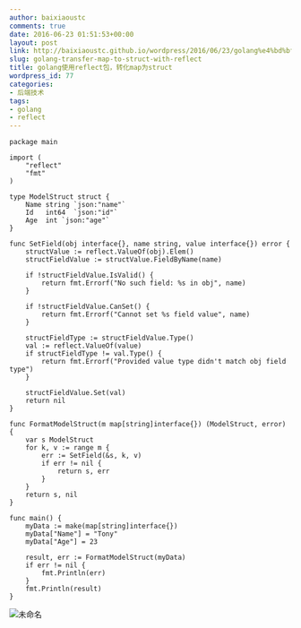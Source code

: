 ```yaml
---
author: baixiaoustc
comments: true
date: 2016-06-23 01:51:53+00:00
layout: post
link: http://baixiaoustc.github.io/wordpress/2016/06/23/golang%e4%bd%bf%e7%94%a8reflect%e5%8c%85%ef%bc%8c%e8%bd%ac%e5%8c%96map%e4%b8%bastruct/
slug: golang-transfer-map-to-struct-with-reflect
title: golang使用reflect包，转化map为struct
wordpress_id: 77
categories:
- 后端技术
tags:
- golang
- reflect
---
```


	package main
    
    import (
    	"reflect"
    	"fmt"
    )
    
    type ModelStruct struct {
    	Name string `json:"name"`
    	Id   int64  `json:"id"`
    	Age  int `json:"age"`
    }
    
    func SetField(obj interface{}, name string, value interface{}) error {
    	structValue := reflect.ValueOf(obj).Elem()
    	structFieldValue := structValue.FieldByName(name)
    
    	if !structFieldValue.IsValid() {
    		return fmt.Errorf("No such field: %s in obj", name)
    	}
    
    	if !structFieldValue.CanSet() {
    		return fmt.Errorf("Cannot set %s field value", name)
    	}
    
    	structFieldType := structFieldValue.Type()
    	val := reflect.ValueOf(value)
    	if structFieldType != val.Type() {
    		return fmt.Errorf("Provided value type didn't match obj field type")
    	}
    
    	structFieldValue.Set(val)
    	return nil
    }
    
    func FormatModelStruct(m map[string]interface{}) (ModelStruct, error) {
    	var s ModelStruct
    	for k, v := range m {
    		err := SetField(&s, k, v)
    		if err != nil {
    			return s, err
    		}
    	}
    	return s, nil
    }
    
    func main() {
    	myData := make(map[string]interface{})
    	myData["Name"] = "Tony"
    	myData["Age"] = 23
    
    	result, err := FormatModelStruct(myData)
    	if err != nil {
    		fmt.Println(err)
    	}
    	fmt.Println(result)
    }
    


![未命名](http://baixiaoustc.github.io/wordpress/wp-content/uploads/2016/06/未命名-2.png)
